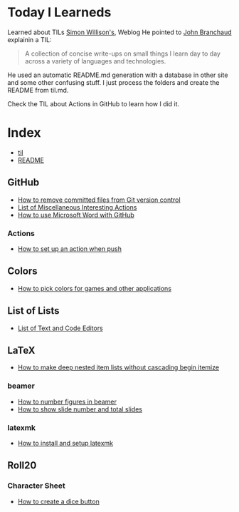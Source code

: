 # Today I Learneds

Learned about TILs [Simon Willison's](https://simonwillison.net/2020/Apr/20/self-rewriting-readme/), Weblog 
He pointed to [John Branchaud](https://github.com/jbranchaud/til) explainin a TIL:

> A collection of concise write-ups on small things I learn day to day across a variety
> of languages and technologies. 

He used an automatic README.md generation with a database in other site and some
other confusing stuff. I just process the folders and create the README from til.md.

Check the TIL about Actions in GitHub to learn how I did it.



# Index
- [til](.//til.md)
- [README](.//README.md)
## GitHub
- [How to remove committed files from Git version control](.//GitHub/How%20to%20remove%20committed%20files%20from%20Git%20version%20control.md)
- [List of Miscellaneous Interesting Actions](.//GitHub/List%20of%20Miscellaneous%20Interesting%20Actions.md)
- [How to use Microsoft Word with GitHub](.//GitHub/How%20to%20use%20Microsoft%20Word%20with%20GitHub.md)
### Actions
- [How to set up an action when push](.//GitHub/Actions/How%20to%20set%20up%20an%20action%20when%20push.md)
## Colors
- [How to pick colors for games and other applications](.//Colors/How%20to%20pick%20colors%20for%20games%20and%20other%20applications.md)
## List of Lists
- [List of Text and Code Editors](.//List%20of%20Lists/List%20of%20Text%20and%20Code%20Editors.md)
## LaTeX
- [How to make deep nested item lists without cascading begin itemize](.//LaTeX/How%20to%20make%20deep%20nested%20item%20lists%20without%20cascading%20begin%20itemize.md)
### beamer
- [How to number figures in beamer](.//LaTeX/beamer/How%20to%20number%20figures%20in%20beamer.md)
- [How to show slide number and total slides](.//LaTeX/beamer/How%20to%20show%20slide%20number%20and%20total%20slides.md)
### latexmk
- [How to install and setup latexmk](.//LaTeX/latexmk/How%20to%20install%20and%20setup%20latexmk.md)
## Roll20
### Character Sheet
- [How to create a dice button](.//Roll20/Character%20Sheet/How%20to%20create%20a%20dice%20button.md)
